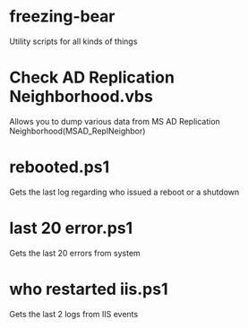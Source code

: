 freezing-bear
=============

Utility scripts for all kinds of things

Check AD Replication Neighborhood.vbs
=====================================
Allows you to dump various data from MS AD Replication Neighborhood(MSAD_ReplNeighbor)


rebooted.ps1
============
Gets the last log regarding who issued a reboot or a shutdown

last 20 error.ps1
=================
Gets the last 20 errors from system

who restarted iis.ps1
=====================
Gets the last 2 logs from IIS events